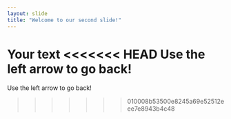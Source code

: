 ```yaml
---
layout: slide
title: "Welcome to our second slide!"
---
```

Your text
<<<<<<< HEAD
Use the left arrow to go back!
=======
Use the left arrow to go back!
>>>>>>> 010008b53500e8245a69e52512eee7e8943b4c48
